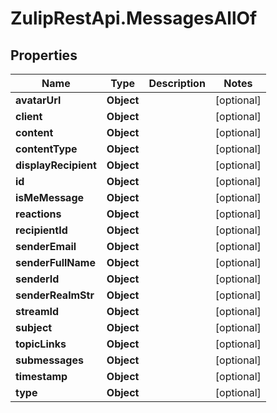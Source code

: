 # ZulipRestApi.MessagesAllOf

## Properties

Name | Type | Description | Notes
------------ | ------------- | ------------- | -------------
**avatarUrl** | **Object** |  | [optional] 
**client** | **Object** |  | [optional] 
**content** | **Object** |  | [optional] 
**contentType** | **Object** |  | [optional] 
**displayRecipient** | **Object** |  | [optional] 
**id** | **Object** |  | [optional] 
**isMeMessage** | **Object** |  | [optional] 
**reactions** | **Object** |  | [optional] 
**recipientId** | **Object** |  | [optional] 
**senderEmail** | **Object** |  | [optional] 
**senderFullName** | **Object** |  | [optional] 
**senderId** | **Object** |  | [optional] 
**senderRealmStr** | **Object** |  | [optional] 
**streamId** | **Object** |  | [optional] 
**subject** | **Object** |  | [optional] 
**topicLinks** | **Object** |  | [optional] 
**submessages** | **Object** |  | [optional] 
**timestamp** | **Object** |  | [optional] 
**type** | **Object** |  | [optional] 


